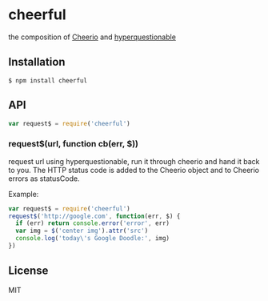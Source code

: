 
# cheerful

  the composition of [Cheerio](https://github.com/MatthewMueller/cheerio) and [hyperquestionable](https://github.com/nathan7/hyperquestionable)

## Installation

    $ npm install cheerful

## API

```javascript
var request$ = require('cheerful')
```

### request$(url, function cb(err, $))

  request url using hyperquestionable, run it through cheerio and hand it back to you.
  The HTTP status code is added to the Cheerio object and to Cheerio errors as statusCode.

  Example:
```javascript
var request$ = require('cheerful')
request$('http://google.com', function(err, $) {
  if (err) return console.error('error', err)
  var img = $('center img').attr('src')
  console.log('today\'s Google Doodle:', img)
})
```

## License

  MIT
